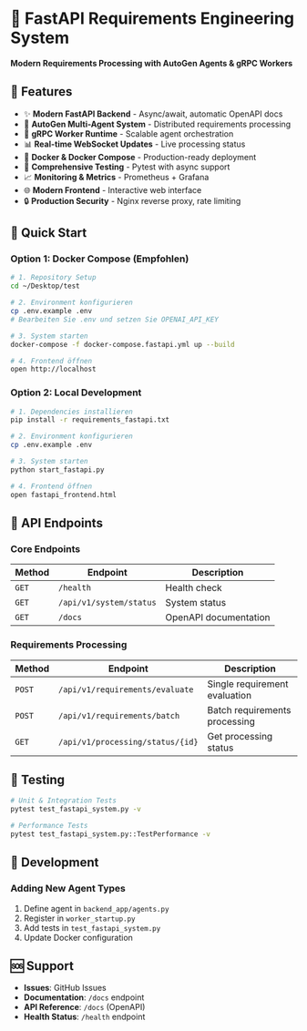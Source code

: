 # 🚀 FastAPI Requirements Engineering System

**Modern Requirements Processing with AutoGen Agents & gRPC Workers**

## 🌟 Features

- ✨ **Modern FastAPI Backend** - Async/await, automatic OpenAPI docs
- 🤖 **AutoGen Multi-Agent System** - Distributed requirements processing
- 🔄 **gRPC Worker Runtime** - Scalable agent orchestration
- 📊 **Real-time WebSocket Updates** - Live processing status
- 🐳 **Docker & Docker Compose** - Production-ready deployment
- 🧪 **Comprehensive Testing** - Pytest with async support
- 📈 **Monitoring & Metrics** - Prometheus + Grafana
- 🌐 **Modern Frontend** - Interactive web interface
- 🔒 **Production Security** - Nginx reverse proxy, rate limiting

## 🚀 Quick Start

### **Option 1: Docker Compose (Empfohlen)**

```bash
# 1. Repository Setup
cd ~/Desktop/test

# 2. Environment konfigurieren
cp .env.example .env
# Bearbeiten Sie .env und setzen Sie OPENAI_API_KEY

# 3. System starten
docker-compose -f docker-compose.fastapi.yml up --build

# 4. Frontend öffnen
open http://localhost
```

### **Option 2: Local Development**

```bash
# 1. Dependencies installieren
pip install -r requirements_fastapi.txt

# 2. Environment konfigurieren
cp .env.example .env

# 3. System starten
python start_fastapi.py

# 4. Frontend öffnen
open fastapi_frontend.html
```

## 📡 API Endpoints

### **Core Endpoints**

| Method | Endpoint | Description |
|--------|----------|-------------|
| `GET` | `/health` | Health check |
| `GET` | `/api/v1/system/status` | System status |
| `GET` | `/docs` | OpenAPI documentation |

### **Requirements Processing**

| Method | Endpoint | Description |
|--------|----------|-------------|
| `POST` | `/api/v1/requirements/evaluate` | Single requirement evaluation |
| `POST` | `/api/v1/requirements/batch` | Batch requirements processing |
| `GET` | `/api/v1/processing/status/{id}` | Get processing status |

## 🧪 Testing

```bash
# Unit & Integration Tests
pytest test_fastapi_system.py -v

# Performance Tests
pytest test_fastapi_system.py::TestPerformance -v
```

## 🔧 Development

### **Adding New Agent Types**

1. Define agent in `backend_app/agents.py`
2. Register in `worker_startup.py`
3. Add tests in `test_fastapi_system.py`
4. Update Docker configuration

## 🆘 Support

- **Issues**: GitHub Issues
- **Documentation**: `/docs` endpoint
- **API Reference**: `/docs` (OpenAPI)
- **Health Status**: `/health` endpoint
